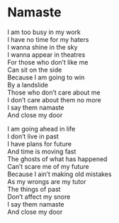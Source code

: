 # Namaste

I am too busy in my work\
I have no time for my haters\
I wanna shine in the sky\
I wanna appear in theatres\
For those who don’t like me\
Can sit on the side\
Because I am going to win\
By a landslide\
Those who don’t care about me\
I don’t care about them no more\
I say them namaste\
And close my door

I am going ahead in life\
I don’t live in past\
I have plans for future\
And time is moving fast\
The ghosts of what has happened\
Can’t scare me of my future\
Because I ain’t making old mistakes\
As my wrongs are my tutor\
The things of past\
Don’t affect my snore\
I say them namaste\
And close my door
